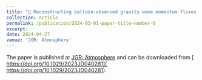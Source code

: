 ```yaml
---
title: "📄 Reconstructing balloon-observed gravity wave momentum fluxes using machine learning and input from ERA5"
collection: article
permalink: /publication/2024-03-01-paper-title-number-6
excerpt: 
date: 2024-04-27
venue: 'JGR: Atmosphere'
---
```


The paper is published at [JGR: Atmosphere](https://agupubs.onlinelibrary.wiley.com/journal/21698996) and can be downloaded from [ https://doi.org/10.1029/2023JD040281]( https://doi.org/10.1029/2023JD040281). 
